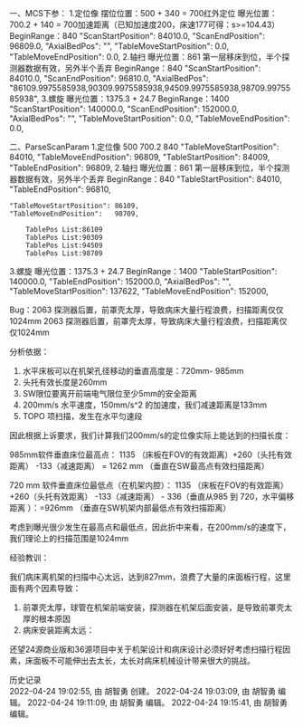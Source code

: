 一、MCS下参：
1.定位像
摆位位置：500   + 340 = 700红外定位
曝光位置：700.2 + 140 = 700加速距离（已知加速度200，床速177可得：s>=104.43）
BeginRange：840
	"ScanStartPosition": 84010.0,
	"ScanEndPosition": 96809.0,
	"AxialBedPos": "",
	"TableMoveStartPosition": 0.0,
	"TableMoveEndPosition": 0.0,
2.轴扫
曝光位置：861   第一层移床到位，半个探测器数据有效，另外半个丢弃
BeginRange：840
	"ScanStartPosition": 84010.0,
	"ScanEndPosition": 96810.0,
	"AxialBedPos": "86109.9975585938,90309.9975585938,94509.9975585938,98709.9975585938",
3.螺旋
曝光位置：1375.3 + 24.7
BeginRange：1400
	"ScanStartPosition": 140000.0,
	"ScanEndPosition": 152000.0,
	"AxialBedPos": "",
	"TableMoveStartPosition": 0.0,
	"TableMoveEndPosition": 0.0,

二、ParseScanParam
1.定位像
500
700.2
840
	"TableMoveStartPosition": 84010,
	"TableMoveEndPosition":   96809,
	"TableStartPosition":     84009,
	"TableEndPosition":       96809,
2.轴扫
曝光位置：861   第一层移床到位，半个探测器数据有效，另外半个丢弃
BeginRange：840
	"TableStartPosition":     84010,
	"TableEndPosition":       96810,
	
	"TableMoveStartPosition": 86109,
	"TableMoveEndPosition":   98709,

        TablePos List:86109
        TablePos List:90309
        TablePos List:94509
        TablePos List:98709
3.螺旋
曝光位置：1375.3 + 24.7
BeginRange：1400
	"TableStartPosition": 140000.0,
	"TableEndPosition": 152000.0,
	"AxialBedPos": "",
	"TableMoveStartPosition": 137622,
	"TableMoveEndPosition": 152000,




Bug：2063 探测器后置，前罩壳太厚，导致病床大量行程浪费，扫描距离仅仅1024mm
2063 探测器后置，前罩壳太厚，导致病床大量行程浪费，扫描距离仅仅1024mm

分析依据：

1. 水平床板可以在机架孔径移动的垂直高度是：720mm- 985mm
2. 头托有效长度是260mm
3. SW限位要离开前端电气限位至少5mm的安全距离
4.  200mm/s 水平速度，150mm/s^2 的加速度，我们减速距离是133mm
5. TOPO 项扫描，发生在水平匀速段

因此根据上诉要求，我们计算我们200mm/s的定位像实际上能达到的扫描长度：

985mm软件垂直床位最高点：
 1135 （床板在FOV的有效距离）+260（头托有效距离）  -133（减速距离） = 1262 mm （垂直在SW最高点有效扫描距离）

720 mm 软件垂直床位最低点（在机架内腔）：
1135 （床板在FOV的有效距离）+260（头托有效距离）  -133（减速距离） - 336（垂直从985 到 720，水平偏移距离 ）：=926mm （垂直在SW机架内部最低点有效扫描距离）
 
考虑到曝光很少发生在最高点和最低点，因此折中来看，在200mm/s的速度下，我们理论上的扫描范围是1024mm

经验教训：

我们病床离机架的扫描中心太远，达到827mm，浪费了大量的床面板行程，这里面有两个因素导致：
1. 前罩壳太厚，球管在机架前端安装，探测器在机架后面安装，是导致前罩壳太厚的根本原因
2. 病床安装距离太远：

还望24源商业版和36源项目中关于机架设计和病床设计必须好好考虑扫描行程因素，床面板不可能伸出去太长，太长对病床机械设计带来很大的挑战。

历史记录    
2022-04-24 19:02:55, 由 胡智勇 创建。
2022-04-24 19:03:09, 由 胡智勇 编辑。 
2022-04-24 19:11:09, 由 胡智勇 编辑。 
2022-04-24 19:15:41, 由 胡智勇 编辑。 